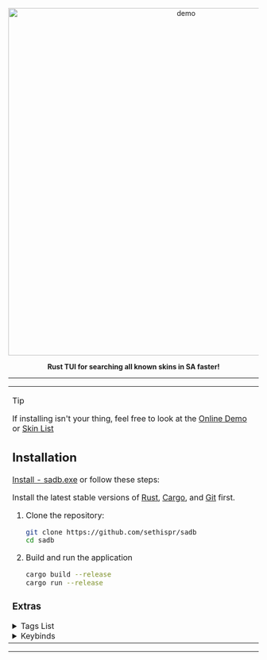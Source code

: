 <p align="center">
  <img src="https://github.com/user-attachments/assets/21f442fd-3ba3-4995-8c04-780c50630012" alt="demo" width="700">
</p>

<p align="center">
  <strong>Rust TUI for searching all known skins in SA faster!</strong>
</p>

---

<p align="center">

<table>
<tr>
<td>

> [!TIP]
> If installing isn't your thing, feel free to look at the [Online Demo](https://sethispr.github.io/sadb) or [Skin List](https://github.com/Sethispr/sadb/blob/main/skins.md)

## Installation

[Install - sadb.exe](https://github.com/Sethispr/sadb/releases/tag/v0.12a) or follow these steps:

Install the latest stable versions of [Rust](https://www.rust-lang.org/), [Cargo](https://doc.rust-lang.org/cargo/), and [Git](https://git-scm.com/) first.

1. Clone the repository:
   ```bash
   git clone https://github.com/sethispr/sadb
   cd sadb
   ```

2. Build and run the application
   ```bash
   cargo build --release
   cargo run --release
   ```
### Extras

<details>
<summary>Tags List</summary>
<img src="https://github.com/user-attachments/assets/4d6d2147-6013-4fd7-9c6a-99f8f5074e3a" alt="demo" width="700">

| Tag              | Description                         | Tag              | Description                         |
|-----------------|-------------------------------------|-----------------|-------------------------------------|
| <kbd>Event</kbd>       | Event skins                         | <kbd>Bundle</kbd>      | Bundle skins                        |
| <kbd>Code</kbd>        | Code-redeemed skins                 | <kbd>Launch</kbd>      | Skins obtained from game launch     |
| <kbd>Case</kbd>        | Case skins                          | <kbd>Red</kbd>         | Red skin rarity                     |
| <kbd>Pink</kbd>        | Pink skin rarity                    | <kbd>Teal</kbd>        | Teal skin rarity                    |
| <kbd>2022</kbd>       | 2022 skins                          | <kbd>2023</kbd>       | 2023 skins                          |
| <kbd>2024</kbd>       | 2024 skins                          | <kbd>2025</kbd>       | 2025 skins                          |
| <kbd>Valentine</kbd>  | Valentine case skins                | <kbd>Birthday</kbd>   | Birthday case skins                 |
| <kbd>Easter</kbd>     | Easter case skins                   | <kbd>Summer</kbd>     | Summer case skins                   |
| <kbd>Halloween</kbd>  | Halloween case skins                | <kbd>Christmas</kbd>  | Christmas case skins                |
| <kbd>Exquisite</kbd>  | Exquisite case skins                | <kbd>Animal</kbd>     | Skins from the Animal case          |
| <kbd>Camouflage</kbd> | Skins from the Camouflage case      | <kbd>Future</kbd>     | Skins from the Future case          |
| <kbd>Material</kbd>   | Skins from the Material case        | <kbd>Nature</kbd>     | Skins from the Nature case          |
| <kbd>Pattern</kbd>    | Skins from the Pattern case         | <kbd>Refined</kbd>    | Skins from the Refined case         |
</details>

<details>
<summary>Keybinds</summary>

| Bind                | Description                      | Bind                | Description                      |
|---------------------|--------------------------------|---------------------|--------------------------------|
| <kbd>ctrl+h</kbd>  | Show help                      | <kbd>▲</kbd> <kbd>▼</kbd>  | Navigate results              |
| <kbd>►</kbd>       | Accept suggestion              | <kbd>tab</kbd>      | Cycle suggestions              |
| <kbd>home</kbd>    | Go to first                    | <kbd>end</kbd>      | Go to last                     |
| <kbd>ctrl+l</kbd>  | Clear search input             | <kbd>esc</kbd>      | Close TUI/Help                 |
| <kbd>ctrl+y</kbd>  | Redo                           | <kbd>ctrl+z</kbd>   | Undo                            |

</details>

</td>
</tr>
</table>

</p>

---


